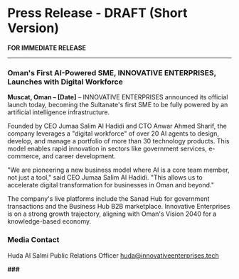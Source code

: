 # Press Release - DRAFT (Short Version)

**FOR IMMEDIATE RELEASE**

---

### **Oman's First AI-Powered SME, INNOVATIVE ENTERPRISES, Launches with Digital Workforce**

**Muscat, Oman – [Date]** – INNOVATIVE ENTERPRISES announced its official launch today, becoming the Sultanate's first SME to be fully powered by an artificial intelligence infrastructure.

Founded by CEO Jumaa Salim Al Hadidi and CTO Anwar Ahmed Sharif, the company leverages a "digital workforce" of over 20 AI agents to design, develop, and manage a portfolio of more than 30 technology products. This model enables rapid innovation in sectors like government services, e-commerce, and career development.

"We are pioneering a new business model where AI is a core team member, not just a tool," said CEO Jumaa Salim Al Hadidi. "This allows us to accelerate digital transformation for businesses in Oman and beyond."

The company's live platforms include the Sanad Hub for government transactions and the Business Hub B2B marketplace. Innovative Enterprises is on a strong growth trajectory, aligning with Oman's Vision 2040 for a knowledge-based economy.

### **Media Contact**
Huda Al Salmi
Public Relations Officer
huda@innovativeenterprises.tech

**###**

    